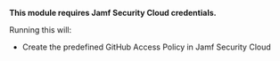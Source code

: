 **This module requires Jamf Security Cloud credentials.**

Running this will: 

- Create the predefined GitHub Access Policy in Jamf Security Cloud